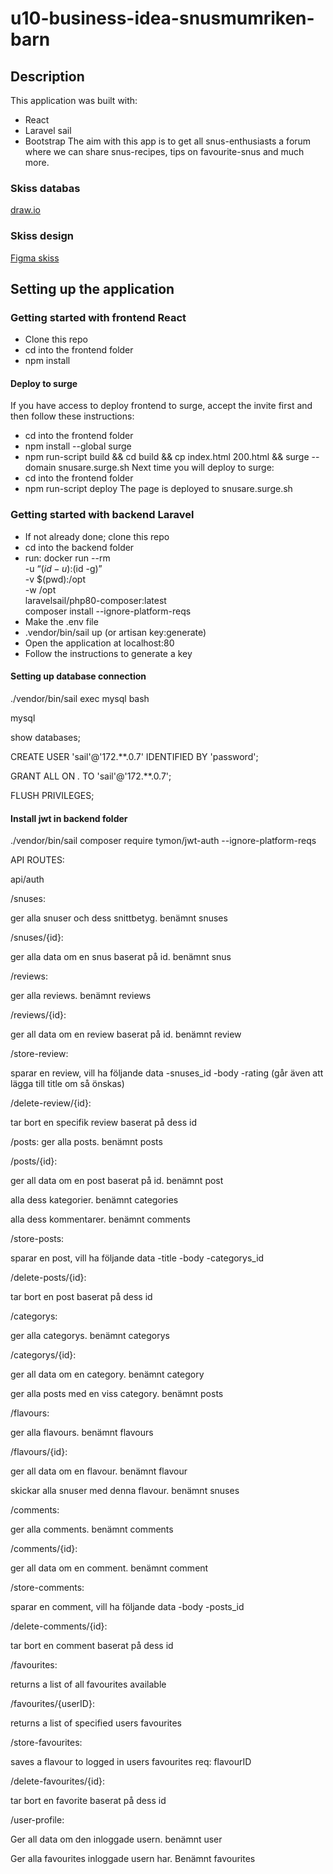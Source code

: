 # u10-business-idea-snusmumriken-barn
## Description
This application was built with:
- React
- Laravel sail
- Bootstrap
The aim with this app is to get all snus-enthusiasts a forum where we can share snus-recipes, tips on favourite-snus and much more.
### Skiss databas
[draw.io](https://app.diagrams.net/#G1NGWY1s4TLEN6tDkRtfDoxssnLPw4PbVJ)
### Skiss design
[Figma skiss](https://www.figma.com/file/GeBkfYMbt61M3Lec1RUkR0/u10-Snus?node-id=0%3A1)
## Setting up the application
### Getting started with frontend React
- Clone this repo
- cd into the frontend folder
- npm install
#### Deploy to surge
If you have access to deploy frontend to surge, accept the invite first and then follow these instructions:
- cd into the frontend folder
- npm install --global surge
- npm run-script build && cd build && cp index.html 200.html && surge --domain snusare.surge.sh
Next time you will deploy to surge:
- cd into the frontend folder
- npm run-script deploy
The page is deployed to snusare.surge.sh
### Getting started with backend Laravel
- If not already done; clone this repo
- cd into the backend folder
- run:
    docker run --rm \
        -u “$(id -u):$(id -g)” \
        -v $(pwd):/opt \
        -w /opt \
        laravelsail/php80-composer:latest \
        composer install --ignore-platform-reqs
- Make the .env file
- .vendor/bin/sail up (or artisan key:generate)
- Open the application at localhost:80
- Follow the instructions to generate a key
#### Setting up database connection
./vendor/bin/sail exec mysql bash

mysql

show databases;

CREATE USER 'sail'@'172.**.0.7' IDENTIFIED BY 'password';

GRANT ALL ON *.* TO 'sail'@'172.**.0.7';

FLUSH PRIVILEGES;
#### Install jwt in backend folder

./vendor/bin/sail composer require tymon/jwt-auth --ignore-platform-reqs 

API ROUTES:

api/auth

/snuses:

ger alla snuser och dess snittbetyg. benämnt snuses

/snuses/{id}:

ger alla data om en snus baserat på id. benämnt snus

/reviews:

ger alla reviews. benämnt reviews

/reviews/{id}:

ger all data om en review baserat på id. benämnt review

/store-review:

sparar en review, vill ha följande data
-snuses_id
-body
-rating
(går även att lägga till title om så önskas)

/delete-review/{id}:

tar bort en specifik review baserat på dess id

/posts:
ger alla posts. benämnt posts

/posts/{id}:

ger all data om en post baserat på id. benämnt post

alla dess kategorier. benämnt categories

alla dess kommentarer. benämnt comments


/store-posts:

sparar en post, vill ha följande data
-title
-body
-categorys_id

/delete-posts/{id}:

tar bort en post baserat på dess id

/categorys:

ger alla categorys. benämnt categorys

/categorys/{id}:

ger all data om en category. benämnt category

ger alla posts med en viss category. benämnt posts

/flavours:

ger alla flavours. benämnt flavours

/flavours/{id}:

ger all data om en flavour. benämnt flavour

skickar alla snuser med denna flavour. benämnt snuses

/comments:

ger alla comments. benämnt comments

/comments/{id}:

ger all data om en comment. benämnt comment

/store-comments:

sparar en comment, vill ha följande data
-body
-posts_id

/delete-comments/{id}:

tar bort en comment baserat på dess id

/favourites:

 returns a list of all  favourites available 

/favourites/{userID}: 

returns a list of specified users favourites 

/store-favourites: 

saves a flavour to logged in users favourites req: flavourID

/delete-favourites/{id}:

tar bort en favorite baserat på dess id

/user-profile:

Ger all data om den inloggade usern. benämnt user

Ger alla favourites inloggade usern har. Benämnt favourites



